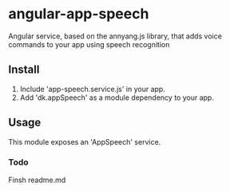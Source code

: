 # angular-app-speech
Angular service, based on the annyang.js library, that adds voice commands to your app using speech recognition

## Install
1. Include 'app-speech.service.js' in your app.
2. Add 'dk.appSpeech' as a module dependency to your app.

## Usage
This module exposes an 'AppSpeech' service.

### Todo
Finsh readme.md
